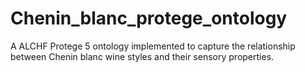 # Chenin_blanc_protege_ontology
A ALCHF Protege 5 ontology implemented to capture the relationship between Chenin blanc wine styles and their sensory properties.
